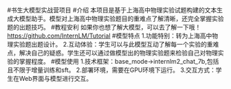 #书生大模型实战营项目
#介绍
本项目是基于上海高中物理实验试题构建的文本生成大模型助手。模型对上海高中物理实验题目的重难点了解清晰，还完全掌握实验题的出题技巧。
#教程安利 如果你也想了解大模型，可以去了解一下哦！https://github.com/InternLM/Tutorial
#模型特点
1.功能特别：转为上海高中物理实验题出题设计。
2.互动体验：学生可以与此模型互动了解每一个实验的重难点，解决自己的疑惑。学生还可以通过做模型出的物理实验题来检验自己对物理实验的掌握程度。
#模型使用
1.技术框架：base_mode->internlm2_chat_7b,包括且不限于增量训练和sft。
2.部署环境，需要在GPU环境下运行。
3.交互方式：学生在Web界面与模型进行交互。
